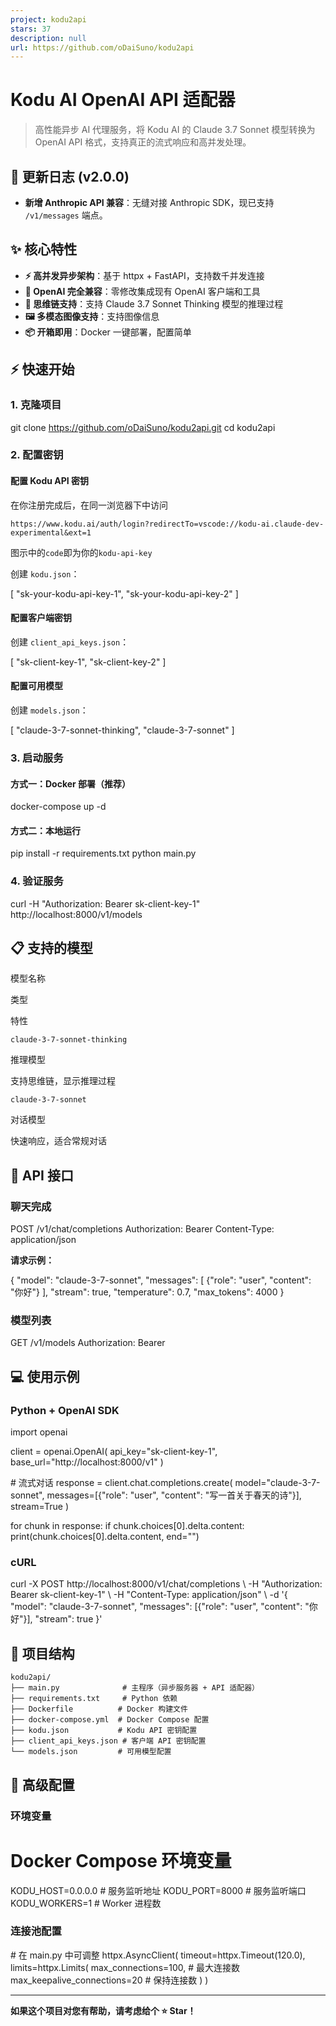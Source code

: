 ```yaml
---
project: kodu2api
stars: 37
description: null
url: https://github.com/oDaiSuno/kodu2api
---
```


Kodu AI OpenAI API 适配器
======================

> 高性能异步 AI 代理服务，将 Kodu AI 的 Claude 3.7 Sonnet 模型转换为 OpenAI API 格式，支持真正的流式响应和高并发处理。

🚀 更新日志 (v2.0.0)
----------------

-   **新增 Anthropic API 兼容**：无缝对接 Anthropic SDK，现已支持 `/v1/messages` 端点。

✨ 核心特性
------

-   **⚡ 高并发异步架构**：基于 httpx + FastAPI，支持数千并发连接
-   **🔧 OpenAI 完全兼容**：零修改集成现有 OpenAI 客户端和工具
-   **🧠 思维链支持**：支持 Claude 3.7 Sonnet Thinking 模型的推理过程
-   **🖼️ 多模态图像支持**：支持图像信息
-   **📦 开箱即用**：Docker 一键部署，配置简单

⚡ 快速开始
------

### 1\. 克隆项目

git clone https://github.com/oDaiSuno/kodu2api.git
cd kodu2api

### 2\. 配置密钥

#### 配置 Kodu API 密钥

在你注册完成后，在同一浏览器下中访问

```
https://www.kodu.ai/auth/login?redirectTo=vscode://kodu-ai.claude-dev-experimental&ext=1
```

图示中的`code`即为你的`kodu-api-key`

创建 `kodu.json`：

\[
  "sk-your-kodu-api-key-1",
  "sk-your-kodu-api-key-2"
\]

#### 配置客户端密钥

创建 `client_api_keys.json`：

\[
  "sk-client-key-1",
  "sk-client-key-2"
\]

#### 配置可用模型

创建 `models.json`：

\[
  "claude-3-7-sonnet-thinking",
  "claude-3-7-sonnet"
\]

### 3\. 启动服务

#### 方式一：Docker 部署（推荐）

docker-compose up -d

#### 方式二：本地运行

pip install -r requirements.txt
python main.py

### 4\. 验证服务

curl -H "Authorization: Bearer sk-client-key-1" http://localhost:8000/v1/models

📋 支持的模型
--------

模型名称

类型

特性

`claude-3-7-sonnet-thinking`

推理模型

支持思维链，显示推理过程

`claude-3-7-sonnet`

对话模型

快速响应，适合常规对话

🔌 API 接口
---------

### 聊天完成

POST /v1/chat/completions
Authorization: Bearer <client-api-key>
Content-Type: application/json

**请求示例：**

{
  "model": "claude-3-7-sonnet",
  "messages": \[
    {"role": "user", "content": "你好"}
  \],
  "stream": true,
  "temperature": 0.7,
  "max\_tokens": 4000
}

### 模型列表

GET /v1/models
Authorization: Bearer <client-api-key>

💻 使用示例
-------

### Python + OpenAI SDK

import openai

client \= openai.OpenAI(
    api\_key\="sk-client-key-1",
    base\_url\="http://localhost:8000/v1"
)

\# 流式对话
response \= client.chat.completions.create(
    model\="claude-3-7-sonnet",
    messages\=\[{"role": "user", "content": "写一首关于春天的诗"}\],
    stream\=True
)

for chunk in response:
    if chunk.choices\[0\].delta.content:
        print(chunk.choices\[0\].delta.content, end\="")

### cURL

curl -X POST http://localhost:8000/v1/chat/completions \\
  -H "Authorization: Bearer sk-client-key-1" \\
  -H "Content-Type: application/json" \\
  -d '{
    "model": "claude-3-7-sonnet",
    "messages": \[{"role": "user", "content": "你好"}\],
    "stream": true
  }'

📁 项目结构
-------

```
kodu2api/
├── main.py              # 主程序（异步服务器 + API 适配器）
├── requirements.txt     # Python 依赖
├── Dockerfile          # Docker 构建文件
├── docker-compose.yml  # Docker Compose 配置
├── kodu.json           # Kodu API 密钥配置
├── client_api_keys.json # 客户端 API 密钥配置
└── models.json         # 可用模型配置
```

🔧 高级配置
-------

### 环境变量

# Docker Compose 环境变量
KODU\_HOST=0.0.0.0        # 服务监听地址
KODU\_PORT=8000           # 服务监听端口
KODU\_WORKERS=1           # Worker 进程数

### 连接池配置

\# 在 main.py 中可调整
httpx.AsyncClient(
    timeout\=httpx.Timeout(120.0),
    limits\=httpx.Limits(
        max\_connections\=100,      \# 最大连接数
        max\_keepalive\_connections\=20  \# 保持连接数
    )
)

* * *

**如果这个项目对您有帮助，请考虑给个 ⭐ Star！**
